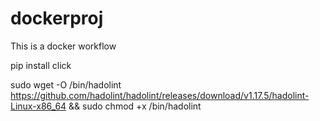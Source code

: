 # dockerproj
This is a docker workflow

pip install click

sudo wget -O /bin/hadolint https://github.com/hadolint/hadolint/releases/download/v1.17.5/hadolint-Linux-x86_64 && sudo chmod +x /bin/hadolint 

